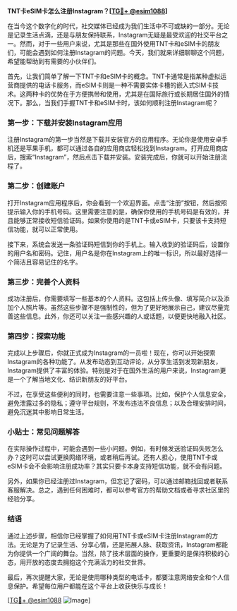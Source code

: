 **TNT卡eSIM卡怎么注册Instagram？[[TG💪+ @esim1088](https://t.me/s/esim1088)]**

在当今这个数字化的时代，社交媒体已经成为我们生活中不可或缺的一部分。无论是记录生活点滴，还是与朋友保持联系，Instagram无疑是最受欢迎的社交平台之一。然而，对于一些用户来说，尤其是那些在国外使用TNT卡和eSIM卡的朋友们，可能会遇到如何注册Instagram的问题。今天，我们就来详细聊聊这个问题，希望能帮助到有需要的小伙伴们。

首先，让我们简单了解一下TNT卡和eSIM卡的概念。TNT卡通常是指某种虚拟运营商提供的电话卡服务，而eSIM卡则是一种不需要实体卡槽的嵌入式SIM卡技术。这两种卡的优势在于方便携带和使用，尤其是在国际旅行或长期居住国外的情况下。那么，当我们手握TNT卡和eSIM卡时，该如何顺利注册Instagram呢？

### 第一步：下载并安装Instagram应用

注册Instagram的第一步当然是下载并安装官方的应用程序。无论你是使用安卓手机还是苹果手机，都可以通过各自的应用商店轻松找到Instagram。打开应用商店后，搜索“Instagram”，然后点击下载并安装。安装完成后，你就可以开始注册流程了。

### 第二步：创建账户

打开Instagram应用程序后，你会看到一个欢迎界面。点击“注册”按钮，然后按照提示输入你的手机号码。这里需要注意的是，确保你使用的手机号码是有效的，并且能够正常接收短信验证码。如果你使用的是TNT卡或eSIM卡，只要该卡支持短信功能，就可以正常使用。

接下来，系统会发送一条验证码短信到你的手机上。输入收到的验证码后，设置你的用户名和密码。记住，用户名是你在Instagram上的唯一标识，所以最好选择一个简洁且容易记住的名字。

### 第三步：完善个人资料

成功注册后，你需要填写一些基本的个人资料。这包括上传头像、填写简介以及添加个人照片等。虽然这些步骤不是强制性的，但为了更好地展示自己，建议尽量完善这些信息。此外，你还可以关注一些感兴趣的人或话题，以便更快地融入社区。

### 第四步：探索功能

完成以上步骤后，你就正式成为Instagram的一员啦！现在，你可以开始探索Instagram的各种功能了。从发布动态到互动评论，从分享生活到发现新朋友，Instagram提供了丰富的体验。特别是对于在国外生活的用户来说，Instagram更是一个了解当地文化、结识新朋友的好平台。

不过，在享受这些便利的同时，也需要注意一些事项。比如，保护个人信息安全，避免泄露过多的隐私；遵守平台规则，不发布违法不良信息；以及合理安排时间，避免沉迷其中影响日常生活。

### 小贴士：常见问题解答

在实际操作过程中，可能会遇到一些小问题。例如，有时候发送验证码失败怎么办？这时可以尝试更换网络环境，或者稍后再试。还有人担心，使用TNT卡或eSIM卡会不会影响注册成功率？其实只要卡本身支持短信功能，就不会有问题。

另外，如果你已经注册过Instagram，但忘记了密码，可以通过邮箱找回或者联系客服解决。总之，遇到任何困难时，都可以参考官方的帮助文档或者寻求社区里的经验分享。

### 结语

通过上述步骤，相信你已经掌握了如何用TNT卡或eSIM卡注册Instagram的方法。无论是为了记录生活、分享心情，还是拓展人脉、获取资讯，Instagram都能为你提供一个广阔的舞台。当然，除了技术层面的操作，更重要的是保持积极的心态，用开放的态度去拥抱这个充满活力的社交世界。

最后，再次提醒大家，无论是使用哪种类型的电话卡，都要注意网络安全和个人信息保护。希望每位用户都能在这个平台上收获快乐与成长！

[[TG💪+ @esim1088](https://t.me/s/esim1088) ![Image](https://i.postimg.cc/4NQfJmqS/Snipaste-2025-05-13-00-14-12.png)]